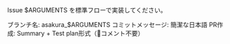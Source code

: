 Issue $ARGUMENTS を標準フローで実装してください。

ブランチ名: asakura_$ARGUMENTS
コミットメッセージ: 簡潔な日本語
PR作成: Summary + Test plan形式（🤖コメント不要）